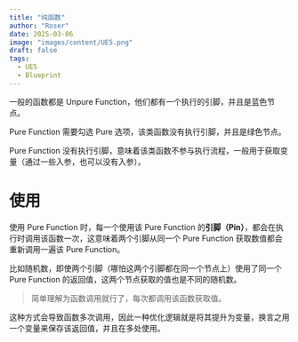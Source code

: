 ```yaml
---
title: "纯函数"
author: "Roser"
date: 2025-03-06
image: "images/content/UE5.png"
draft: false
tags:
  - UE5
  - Blueprint
---
```

一般的函数都是 Unpure Function，他们都有一个执行的引脚，并且是蓝色节点。

Pure Function 需要勾选 Pure 选项，该类函数没有执行引脚，并且是绿色节点。

Pure Function 没有执行引脚，意味着该类函数不参与执行流程，一般用于获取变量（通过一些入参，也可以没有入参）。
# 使用

使用 Pure Function 时，每一个使用该 Pure Function 的**引脚（Pin）**，都会在执行时调用该函数一次，这意味着两个引脚从同一个 Pure Function 获取数值都会重新调用一遍该 Pure Function。

比如随机数，即使两个引脚（哪怕这两个引脚都在同一个节点上）使用了同一个 Pure Function 的返回值，这两个节点获取的值也是不同的随机数。

> 简单理解为函数调用就行了，每次都调用该函数获取值。

这种方式会导致函数多次调用，因此一种优化逻辑就是将其提升为变量，换言之用一个变量来保存该返回值，并且在多处使用。